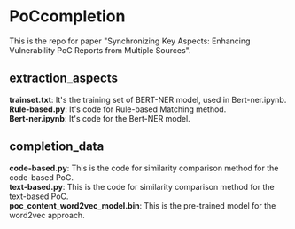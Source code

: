 # PoCcompletion

This is the repo for paper "Synchronizing Key Aspects: Enhancing Vulnerability PoC Reports from Multiple Sources".

## extraction_aspects

**trainset.txt**: It's the training set of BERT-NER model, used in Bert-ner.ipynb.<br>
**Rule-based.py**: It's code for Rule-based Matching method.<br>
**Bert-ner.ipynb**: It's code for the Bert-NER model.<br>

## completion_data

**code-based.py**: This is the code for similarity comparison method for the code-based PoC.<br>
**text-based.py**: This is the code for similarity comparison method for the text-based PoC.<br>
**poc_content_word2vec_model.bin**: This is the pre-trained model for the word2vec approach.<br>
